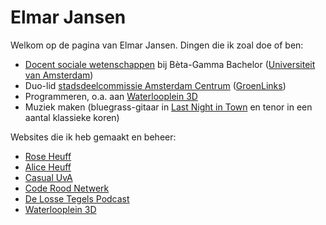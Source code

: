 # Elmar Jansen

Welkom op de pagina van Elmar Jansen. Dingen die ik zoal doe of ben:

 - [Docent sociale wetenschappen](https://iis.uva.nl/contact/docenten/docenten.html) bij Bèta-Gamma Bachelor ([Universiteit van Amsterdam](https://www.uva.nl))
 - Duo-lid [stadsdeelcommissie Amsterdam Centrum](https://www.amsterdam.nl/bestuur-organisatie/stadsdelen/stadsdeel-centrum/samenstelling-sdc-ce/) ([GroenLinks](https://amsterdam-centrum.groenlinks.nl/home))
 - Programmeren, o.a. aan [Waterlooplein 3D](https://waterlooplein3d.nl)
 - Muziek maken (bluegrass-gitaar in [Last Night in Town](https://lastnightintown.nl) en tenor in een aantal klassieke koren)

Websites die ik heb gemaakt en beheer:

 - [Rose Heuff](https://roseheuff.nl)
 - [Alice Heuff](https://aliceheuff.nl)
 - [Casual UvA](https://casual-uva.nl)
 - [Code Rood Netwerk](https://coderood.net)
 - [De Losse Tegels Podcast](https://delossetegels.nl)
 - [Waterlooplein 3D](https://waterlooplein3d.nl)
